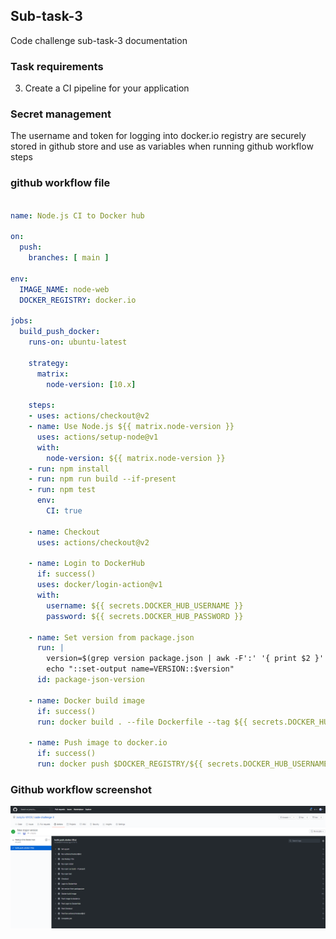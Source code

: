## Sub-task-3
Code challenge sub-task-3 documentation

### Task requirements

3. Create a CI pipeline for your application

### Secret management

The username and token for logging into docker.io registry are securely stored in github store and use as variables when running github workflow steps

### github workflow file 
```yaml

name: Node.js CI to Docker hub 

on:
  push:
    branches: [ main ]

env:
  IMAGE_NAME: node-web
  DOCKER_REGISTRY: docker.io

jobs:
  build_push_docker:
    runs-on: ubuntu-latest

    strategy:
      matrix:
        node-version: [10.x]

    steps:
    - uses: actions/checkout@v2
    - name: Use Node.js ${{ matrix.node-version }}
      uses: actions/setup-node@v1
      with:
        node-version: ${{ matrix.node-version }}
    - run: npm install
    - run: npm run build --if-present
    - run: npm test
      env:
        CI: true

    - name: Checkout
      uses: actions/checkout@v2

    - name: Login to DockerHub
      if: success()
      uses: docker/login-action@v1 
      with:
        username: ${{ secrets.DOCKER_HUB_USERNAME }}
        password: ${{ secrets.DOCKER_HUB_PASSWORD }}

    - name: Set version from package.json
      run: |
        version=$(grep version package.json | awk -F':' '{ print $2 }' | sed 's/[", ]//g')
        echo "::set-output name=VERSION::$version"
      id: package-json-version

    - name: Docker build image
      if: success()
      run: docker build . --file Dockerfile --tag ${{ secrets.DOCKER_HUB_USERNAME }}/$IMAGE_NAME:${{ steps.package-json-version.outputs.VERSION }}

    - name: Push image to docker.io
      if: success()
      run: docker push $DOCKER_REGISTRY/${{ secrets.DOCKER_HUB_USERNAME }}/$IMAGE_NAME:${{ steps.package-json-version.outputs.VERSION }}

```

### Github workflow screenshot

<p align="center">
<img src="https://github.com/JackySo-MYOB/code-challenge-3/blob/main/images/github-action.PNG">
</p>

